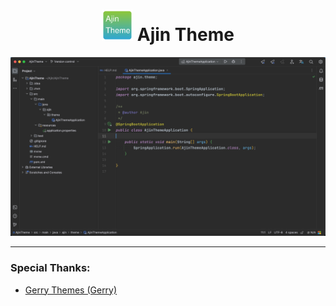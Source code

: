 # <div align="center"><img src="resources/META-INF/pluginIcon.svg" width="50"> Ajin Theme</div>

![ajin-theme.png](screenshots/ajin-theme.png)

<hr>

### Special Thanks:

- <a href="https://github.com/gerryhjs/gerry-themes">Gerry Themes (Gerry)</a>